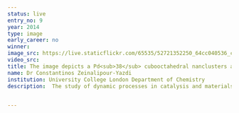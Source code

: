 ```yaml
---
status: live
entry_no: 9
year: 2014
type: image 
early_career: no 
winner: 
image_src: https://live.staticflickr.com/65535/52721352250_64cc040536_c_d.jpg
video_src: 
title: The image depicts a Pd<sub>38</sub> cubooctahedral nanclusters at various degrees of adsorbate saturation
name: Dr Constantinos Zeinalipour-Yazdi
institution: University College London Department of Chemistry
description:  The study of dynamic processes in catalysis and materials chemistry using accurate quantum mechanical calculations is a computationally demanding process. The high performance computing resources offered by ARCHER through the Materials Chemistry Consortium are pivotal for the performance of such calculations. In this study we explore through hybrid-DFT molecular dynamics simulations the spatial and time evolution of adsorbates on the surface of nanoclusters. This research has resulted in fascinating simulations with respect to the dynamic motion of adsorbates on the surface of nanoparticles at high coverages.

  
---
```

